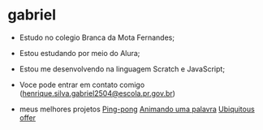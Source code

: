 # gabriel

- Estudo no colegio Branca da Mota Fernandes;
- Estou estudando por meio do Alura;
- Estou me desenvolvendo na linguagem Scratch e JavaScript;
- Voce pode entrar em contato comigo (henrique.silva.gabriel2504@escola.pr.gov.br)

- meus melhores projetos
[Ping-pong](https://editor.p5js.org/henrique.silva.gabriel2504/full/Vv-m_hvra)
[Animando uma palavra](https://editor.p5js.org/henrique.silva.gabriel2504/full/2eIEFqSRdP)
[Ubiquitous offer](https://editor.p5js.org/henrique.silva.gabriel2504/full/ipsCVWBct)


